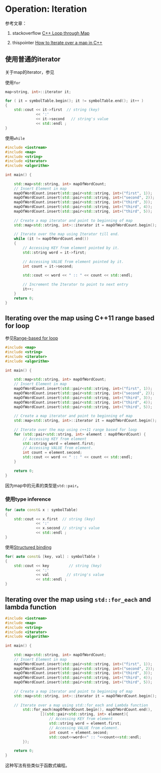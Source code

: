 # Operation: Iteration

参考文章：

1) stackoverflow [C++ Loop through Map](https://stackoverflow.com/questions/26281979/c-loop-through-map)

2) thispointer [How to Iterate over a map in C++](https://thispointer.com/how-to-iterate-over-a-map-in-c/)

## 使用普通的iterator

关于map的iterator，参见

使用`for`

```c++
map<string, int>::iterator it;

for ( it = symbolTable.begin(); it != symbolTable.end(); it++ )
{
    std::cout << it->first  // string (key)
              << ':'
              << it->second   // string's value 
              << std::endl ;
}
```

使用`while`

```c++
#include <iostream>
#include <map>
#include <string>
#include <iterator>
#include <algorithm>
 
int main() {
 
	std::map<std::string, int> mapOfWordCount;
	// Insert Element in map
	mapOfWordCount.insert(std::pair<std::string, int>("first", 1));
	mapOfWordCount.insert(std::pair<std::string, int>("second", 2));
	mapOfWordCount.insert(std::pair<std::string, int>("third", 3));
	mapOfWordCount.insert(std::pair<std::string, int>("third", 4));
	mapOfWordCount.insert(std::pair<std::string, int>("third", 5));
 
	// Create a map iterator and point to beginning of map
	std::map<std::string, int>::iterator it = mapOfWordCount.begin();
 
	// Iterate over the map using Iterator till end.
	while (it != mapOfWordCount.end())
	{
		// Accessing KEY from element pointed by it.
		std::string word = it->first;
 
		// Accessing VALUE from element pointed by it.
		int count = it->second;
 
		std::cout << word << " :: " << count << std::endl;
 
		// Increment the Iterator to point to next entry
		it++;
	}
	return 0;
}
```

## Iterating over the map using C++11 range based for loop

参见[Range-based for loop](https://en.cppreference.com/w/cpp/language/range-for)

```c++
#include <map>
#include <string>
#include <iterator>
#include <algorithm>
 
int main() {
 
	std::map<std::string, int> mapOfWordCount;
	// Insert Element in map
	mapOfWordCount.insert(std::pair<std::string, int>("first", 1));
	mapOfWordCount.insert(std::pair<std::string, int>("second", 2));
	mapOfWordCount.insert(std::pair<std::string, int>("third", 3));
	mapOfWordCount.insert(std::pair<std::string, int>("third", 4));
	mapOfWordCount.insert(std::pair<std::string, int>("third", 5));
 
	// Create a map iterator and point to beginning of map
	std::map<std::string, int>::iterator it = mapOfWordCount.begin();
 
	// Iterate over the map using c++11 range based for loop
	for (std::pair<std::string, int> element : mapOfWordCount) {
		// Accessing KEY from element
		std::string word = element.first;
		// Accessing VALUE from element.
		int count = element.second;
		std::cout << word << " :: " << count << std::endl;
	}
 
	return 0;
}
```

因为map中的元素的类型是`std::pair`。

### 使用type inference

```c++
for (auto const& x : symbolTable)
{
    std::cout << x.first  // string (key)
              << ':' 
              << x.second // string's value 
              << std::endl ;
}
```

使用[Structured binding](https://en.cppreference.com/w/cpp/language/structured_binding)

```cpp
for( auto const& [key, val] : symbolTable )
{
    std::cout << key         // string (key)
              << ':'  
              << val        // string's value
              << std::endl ;
}
```



## Iterating over the map using `std::for_each` and lambda function

```c++
#include <iostream>
#include <map>
#include <string>
#include <iterator>
#include <algorithm>
 
int main() {
 
	std::map<std::string, int> mapOfWordCount;
	// Insert Element in map
	mapOfWordCount.insert(std::pair<std::string, int>("first", 1));
	mapOfWordCount.insert(std::pair<std::string, int>("second", 2));
	mapOfWordCount.insert(std::pair<std::string, int>("third", 3));
	mapOfWordCount.insert(std::pair<std::string, int>("third", 4));
	mapOfWordCount.insert(std::pair<std::string, int>("third", 5));
 
	// Create a map iterator and point to beginning of map
	std::map<std::string, int>::iterator it = mapOfWordCount.begin();
 
	// Iterate over a map using std::for_each and Lambda function
		std::for_each(mapOfWordCount.begin(), mapOfWordCount.end(),
				[](std::pair<std::string, int> element){
					// Accessing KEY from element
					std::string word = element.first;
					// Accessing VALUE from element.
					int count = element.second;
					std::cout<<word<<" :: "<<count<<std::endl;
		});
 
	return 0;
}
```

这种写法有些类似于函数式编程。

